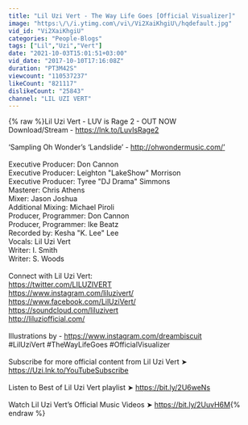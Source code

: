 ```yaml
---
title: "Lil Uzi Vert - The Way Life Goes [Official Visualizer]"
image: "https:\/\/i.ytimg.com\/vi\/Vi2XaiKhgiU\/hqdefault.jpg"
vid_id: "Vi2XaiKhgiU"
categories: "People-Blogs"
tags: ["Lil","Uzi","Vert"]
date: "2021-10-03T15:01:51+03:00"
vid_date: "2017-10-10T17:16:08Z"
duration: "PT3M42S"
viewcount: "110537237"
likeCount: "821117"
dislikeCount: "25843"
channel: "LIL UZI VERT"
---
```

{% raw %}Lil Uzi Vert - LUV is Rage 2 - OUT NOW<br />Download/Stream - <a rel="nofollow" target="blank" href="https://lnk.to/LuvIsRage2">https://lnk.to/LuvIsRage2</a><br /><br />‘Sampling Oh Wonder’s ‘Landslide’ - <a rel="nofollow" target="blank" href="http://ohwondermusic.com/’">http://ohwondermusic.com/’</a><br /><br />Executive Producer: Don Cannon<br />Executive Producer: Leighton &quot;LakeShow&quot; Morrison<br />Executive Producer: Tyree &quot;DJ Drama&quot; Simmons<br />Masterer: Chris Athens<br />Mixer: Jason Joshua<br />Additional Mixing: Michael Piroli<br />Producer, Programmer: Don Cannon<br />Producer, Programmer: Ike Beatz<br />Recorded by: Kesha &quot;K. Lee&quot; Lee<br />Vocals: Lil Uzi Vert<br />Writer: I. Smith<br />Writer: S. Woods<br /><br />Connect with Lil Uzi Vert:<br /><a rel="nofollow" target="blank" href="https://twitter.com/LILUZIVERT">https://twitter.com/LILUZIVERT</a><br /><a rel="nofollow" target="blank" href="https://www.instagram.com/liluzivert/">https://www.instagram.com/liluzivert/</a><br /><a rel="nofollow" target="blank" href="https://www.facebook.com/LilUziVert/">https://www.facebook.com/LilUziVert/</a><br /><a rel="nofollow" target="blank" href="https://soundcloud.com/liluzivert">https://soundcloud.com/liluzivert</a><br /><a rel="nofollow" target="blank" href="http://liluziofficial.com/">http://liluziofficial.com/</a><br /><br />Illustrations by - <a rel="nofollow" target="blank" href="https://www.instagram.com/dreambiscuit">https://www.instagram.com/dreambiscuit</a><br />#LilUziVert #TheWayLifeGoes #OfficialVisualizer<br /><br />Subscribe for more official content from Lil Uzi Vert ➤ <a rel="nofollow" target="blank" href="https://Uzi.lnk.to/YouTubeSubscribe">https://Uzi.lnk.to/YouTubeSubscribe</a>   <br /><br />Listen to Best of Lil Uzi Vert playlist ➤ <a rel="nofollow" target="blank" href="https://bit.ly/2U6weNs">https://bit.ly/2U6weNs</a><br /><br />Watch Lil Uzi Vert’s Official Music Videos ➤ <a rel="nofollow" target="blank" href="https://bit.ly/2UuvH6M">https://bit.ly/2UuvH6M</a>{% endraw %}
